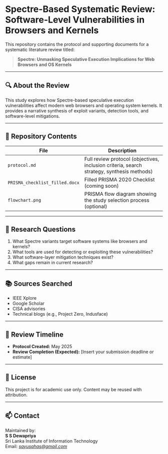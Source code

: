 # Spectre-Based Systematic Review: Software-Level Vulnerabilities in Browsers and Kernels

This repository contains the protocol and supporting documents for a systematic literature review titled:

> **Spectre: Unmasking Speculative Execution Implications for Web Browsers and OS Kernels**

---

## 🔍 About the Review

This study explores how Spectre-based speculative execution vulnerabilities affect modern web browsers and operating system kernels. It provides a narrative synthesis of exploit variants, detection tools, and software-level mitigations.

---

## 📄 Repository Contents

| File | Description |
|------|-------------|
| `protocol.md` | Full review protocol (objectives, inclusion criteria, search strategy, synthesis methods) |
| `PRISMA_checklist_filled.docx` | Filled PRISMA 2020 Checklist (coming soon) |
| `flowchart.png` | PRISMA flow diagram showing the study selection process (optional) |

---

## 🧪 Research Questions

1. What Spectre variants target software systems like browsers and kernels?
2. What tools are used for detecting or exploiting these vulnerabilities?
3. What software-layer mitigation techniques exist?
4. What gaps remain in current research?

---

## 📚 Sources Searched

- IEEE Xplore  
- Google Scholar  
- CISA advisories  
- Technical blogs (e.g., Project Zero, Indusface)  

---

## 📅 Review Timeline

- **Protocol Created:** May 2025  
- **Review Completion (Expected):** [Insert your submission deadline or estimate]

---

## 📌 License

This project is for academic use only. Content may be reused with attribution.

---

## 📫 Contact

Maintained by:  
**S S Dewapriya**  
Sri Lanka Institute of Information Technology  
Email: *sayusahas@gmail.com*  
